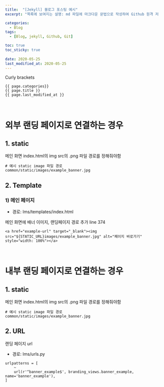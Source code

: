 ```yaml
---
title:  "[Jekyll] 블로그 포스팅 예시"
excerpt: "목록에 보여지는 설명: md 파일에 마크다운 문법으로 작성하여 Github 원격 저장소에 업로드 해보자. 에디터는 Visual Studio code 사용! 로컬 서버에서 확인도 해보자. "

categories:
  - Blog
tags:
  - [Blog, jekyll, Github, Git]

toc: true
toc_sticky: true
 
date: 2020-05-25
last_modified_at: 2020-05-25
---
```


Curly brackets 

```
{{ page.categories}}
{{ page.title }}
{{ page.last_modified_at }}
```
<br>

# 외부 랜딩 페이지로 연결하는 경우


## 1. static
메인 화면 index.html의 img src의 .png 파일 경로를 정해줘야함
```
# 예시 static image 파일 경로
common/static/images/example_banner.jpg
```

## 2. Template
### 1) 메인 페이지
- 경로: lms/templates/index.html 

메인 화면에 배너 이미지, 랜딩페이지 경로 추가 
line 374
```				
<a href="example-url" target="_blank"><img src="${STATIC_URL}images/example_banner.jpg" alt="페이지 바로가기" style="width: 100%"></a>						
```

<br>

# 내부 랜딩 페이지로 연결하는 경우

## 1. static
메인 화면 index.html의 img src의 .png 파일 경로를 정해줘야함
```
# 예시 static image 파일 경로
common/static/images/example_banner.jpg
```


## 2. URL
랜딩 페이지 url
- 경로: lms/urls.py 
```
urlpatterns = [
	~
	url(r'^banner_example$', branding_views.banner_example, name='banner_example'),
]
```
